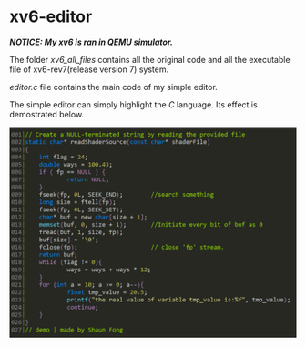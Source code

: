 # xv6-editor
___NOTICE: My xv6 is ran in QEMU simulator.___

The folder _xv6_all_files_ contains all the original code and all the executable file of xv6-rev7(release version 7) system.

_editor.c_ file contains the main code of my simple editor.

The simple editor can simply highlight the _C_ language. Its effect is demostrated below.

![code highlighting](/demo/demo_highlight.PNG "code highlight")

